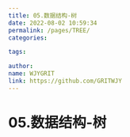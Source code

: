 ```yaml
---
title: 05.数据结构-树  
date: 2022-08-02 10:59:34  
permalink: /pages/TREE/  
categories:

tags:

author:  
name: WJYGRIT   
link: https://github.com/GRITWJY
---
```


# 05.数据结构-树
